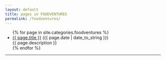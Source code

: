 ```yaml
---
layout: default
title: pages in FOODVENTURES
permalink: /foodventures/
---
```


<ul>
  {% for page in site.categories.foodventures %}
    <li><a href="{{ page.url }}">{{ page.title }}</a> ({{ page.date | date_to_string }})<br>
      {{ page.description }}
    </li>
  {% endfor %}
</ul>
<hr>
